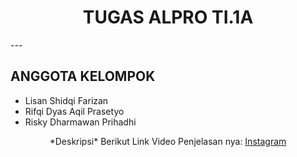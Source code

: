 <h1 align="center">TUGAS ALPRO TI.1A<br></h1>
---

## ANGGOTA KELOMPOK
- Lisan Shidqi Farizan
- Rifqi Dyas Aqil Prasetyo
- Risky Dharmawan Prihadhi

<p align="center"> *Deskripsi* Berikut Link Video Penjelasan nya: <a href="link penjelasan">Instagram</p>
